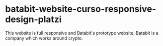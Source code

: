 # batabit-website-curso-responsive-design-platzi
This website is full responsive and Batabit's prototype website. Batabit is a company which works around crypto.
